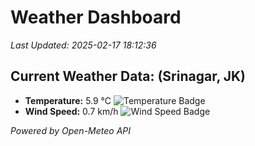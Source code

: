 
# Weather Dashboard

_Last Updated: 2025-02-17 18:12:36_

## Current Weather Data: (Srinagar, JK)
- **Temperature:** 5.9 °C ![Temperature Badge](https://img.shields.io/badge/Temperature-Low%20Temp-blue)
- **Wind Speed:** 0.7 km/h ![Wind Speed Badge](https://img.shields.io/badge/Wind%20Speed-Light%20Wind-blue)

*Powered by Open-Meteo API*
